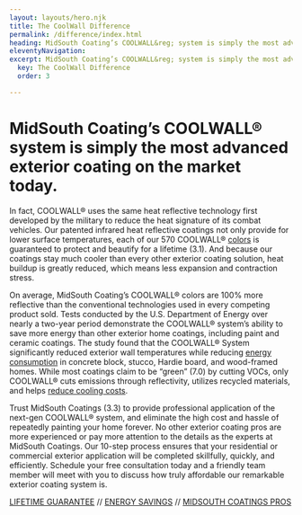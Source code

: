 ```yaml
---
layout: layouts/hero.njk
title: The CoolWall Difference
permalink: /difference/index.html
heading: MidSouth Coating’s COOLWALL&reg; system is simply the most advanced exterior coating on the market today.
eleventyNavigation:
excerpt: MidSouth Coating’s COOLWALL&reg; system is simply the most advanced exterior coating on the market today.
  key: The CoolWall Difference
  order: 3

---
```



# MidSouth Coating’s COOLWALL&reg; system is simply the most advanced exterior coating on the market today.

In fact, COOLWALL&reg; uses the same heat reflective technology first developed by the military to reduce the heat signature of its combat vehicles. Our patented infrared heat reflective coatings not only provide for lower surface temperatures, each of our 570 COOLWALL&reg; [colors](/colorchart) is guaranteed to protect and beautify for a lifetime (3.1). And because our coatings stay much cooler than every other exterior coating solution, heat buildup is greatly reduced, which means less expansion and contraction stress. 

On average, MidSouth Coating’s COOLWALL&reg; colors are 100% more reflective than the conventional technologies used in every competing product sold. Tests conducted by the U.S. Department of Energy over nearly a two-year period demonstrate the COOLWALL&reg; system’s ability to save more energy than other exterior home coatings, including paint and ceramic coatings. The study found that the COOLWALL&reg; System significantly reduced exterior wall temperatures while reducing [energy consumption](/differnce/energysavings) in concrete block, stucco, Hardie board, and wood-framed homes. While most coatings claim to be “green” (7.0) by cutting VOCs, only COOLWALL&reg; cuts emissions through reflectivity, utilizes recycled materials, and helps [reduce cooling costs](/differnce/energysavings). 

Trust MidSouth Coatings (3.3) to provide professional application of the next-gen COOLWALL&reg; system, and eliminate the high cost and hassle of repeatedly painting your home forever. No other exterior coating pros are more experienced or pay more attention to the details as the experts at MidSouth Coatings. Our 10-step process ensures that your residential or commercial exterior application will be completed skillfully, quickly, and efficiently. Schedule your free consultation today and a friendly team member will meet with you to discuss how truly affordable our remarkable exterior coating system is.

[LIFETIME GUARANTEE](/difference/guarantee.html) // [ENERGY SAVINGS](/difference/energysavings.html) // [MIDSOUTH COATINGS PROS](/difference/pros.html)